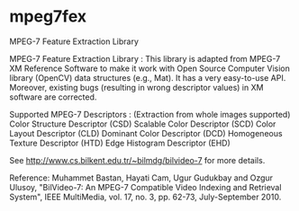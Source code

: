# mpeg7fex
MPEG-7 Feature Extraction Library

MPEG-7 Feature Extraction Library : This library is adapted from MPEG-7 XM Reference Software to make it work with Open Source Computer Vision library (OpenCV) data structures (e.g., Mat). It has a very easy-to-use API. Moreover, existing bugs (resulting in wrong descriptor values) in XM software are corrected.

Supported MPEG-7 Descriptors : (Extraction from whole images supported)
Color Structure Descriptor (CSD)
Scalable Color Descriptor (SCD)
Color Layout Descriptor (CLD)
Dominant Color Descriptor (DCD)
Homogeneous Texture Descriptor (HTD)
Edge Histogram Descriptor (EHD)

See http://www.cs.bilkent.edu.tr/~bilmdg/bilvideo-7 for more details.

Reference:
Muhammet Bastan, Hayati Cam, Ugur Gudukbay and Ozgur Ulusoy, 
"BilVideo-7: An MPEG-7 Compatible Video Indexing and Retrieval System", 
IEEE MultiMedia, vol. 17, no. 3, pp. 62-73, July-September 2010.
